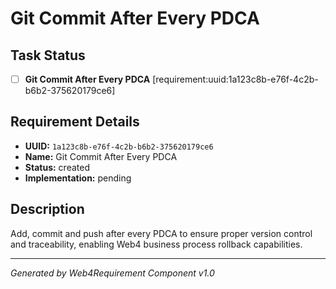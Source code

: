 # Git Commit After Every PDCA

## Task Status
- [ ] **Git Commit After Every PDCA** [requirement:uuid:1a123c8b-e76f-4c2b-b6b2-375620179ce6]

## Requirement Details

- **UUID:** `1a123c8b-e76f-4c2b-b6b2-375620179ce6`
- **Name:** Git Commit After Every PDCA
- **Status:** created
- **Implementation:** pending

## Description

Add, commit and push after every PDCA to ensure proper version control and traceability, enabling Web4 business process rollback capabilities.

---

*Generated by Web4Requirement Component v1.0*